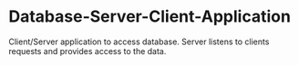 # Database-Server-Client-Application
Client/Server application to access database. Server listens to clients requests and provides access to the data.
